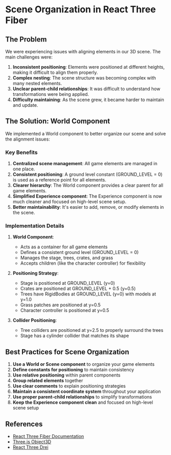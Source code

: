 # Scene Organization in React Three Fiber

## The Problem

We were experiencing issues with aligning elements in our 3D scene. The main challenges were:

1. **Inconsistent positioning**: Elements were positioned at different heights, making it difficult to align them properly.
2. **Complex nesting**: The scene structure was becoming complex with many nested elements.
3. **Unclear parent-child relationships**: It was difficult to understand how transformations were being applied.
4. **Difficulty maintaining**: As the scene grew, it became harder to maintain and update.

## The Solution: World Component

We implemented a World component to better organize our scene and solve the alignment issues:

### Key Benefits

1. **Centralized scene management**: All game elements are managed in one place.
2. **Consistent positioning**: A ground level constant (GROUND_LEVEL = 0) is used as a reference point for all elements.
3. **Clearer hierarchy**: The World component provides a clear parent for all game elements.
4. **Simplified Experience component**: The Experience component is now much cleaner and focused on high-level scene setup.
5. **Better maintainability**: It's easier to add, remove, or modify elements in the scene.

### Implementation Details

1. **World Component**:
   - Acts as a container for all game elements
   - Defines a consistent ground level (GROUND_LEVEL = 0)
   - Manages the stage, trees, crates, and grass
   - Accepts children (like the character controller) for flexibility

2. **Positioning Strategy**:
   - Stage is positioned at GROUND_LEVEL (y=0)
   - Crates are positioned at GROUND_LEVEL + 0.5 (y=0.5)
   - Trees have RigidBodies at GROUND_LEVEL (y=0) with models at y=1.0
   - Grass patches are positioned at y=0.5
   - Character controller is positioned at y=0.5

3. **Collider Positioning**:
   - Tree colliders are positioned at y=2.5 to properly surround the trees
   - Stage has a cylinder collider that matches its shape

## Best Practices for Scene Organization

1. **Use a World or Scene component** to organize your game elements
2. **Define constants for positioning** to maintain consistency
3. **Use relative positioning** within parent components
4. **Group related elements** together
5. **Use clear comments** to explain positioning strategies
6. **Maintain a consistent coordinate system** throughout your application
7. **Use proper parent-child relationships** to simplify transformations
8. **Keep the Experience component clean** and focused on high-level scene setup

## References

- [React Three Fiber Documentation](https://docs.pmnd.rs/react-three-fiber)
- [Three.js Object3D](https://threejs.org/docs/#api/en/core/Object3D)
- [React Three Drei](https://github.com/pmndrs/drei)
